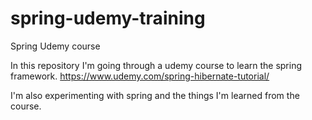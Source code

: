 # spring-udemy-training
Spring Udemy course

In this repository I'm going through a udemy course to learn the spring framework. 
https://www.udemy.com/spring-hibernate-tutorial/

I'm also experimenting with spring and the things I'm learned from the course.
